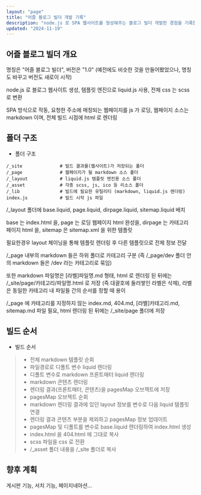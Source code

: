 ```yaml
---
layout: "page"
title: "어즐 블로그 빌더 개발 기록"
description: "node.js 로 SPA 웹사이트를 형성해주는 블로그 빌더 개발한 경험을 기록한 페이지"
updated: "2024-11-19"
---
```


## 어즐 블로그 빌더 개요

명칭은 "어즐 블로그 빌더", 버전은 "1.0" (예전에도 비슷한 것을 만들어봤었으나, 명칭도 바꾸고 버전도 새로이 시작)

node.js 로 블로그 웹사이트 생성, 템플릿 엔진으로 liquid.js 사용, 전체 css 는 scss 로 변환

SPA 방식으로 작동, 요청한 주소에 매칭되는 웹페이지를 js 가 로딩, 웹페이지 소스는 markdown 이며, 전체 빌드 시점에 html 로 렌더링

## 폴더 구조

- 폴더 구조
```pseudo
/_site              # 빌드 결과물(웹사이트)가 저장되는 폴더
/_page              # 웹페이지가 될 markdown 소스 폴더
/_layout            # liquid.js 템플릿 엔진용 소스 폴더
/_asset             # 각종 scss, js, ico 등 리소스 폴더
/_lib               # 빌드에 필요한 유틸리티 (markdown, liquid.js 렌더링)
index.js            # 빌드 시작 js 파일
```

/_layout 폴더에 base.liquid, page.liquid, dirpage.liquid, sitemap.liquid 배치

base 는 index.html 을, page 는 로딩 웹페이지 html 완성을, dirpage 는 카테고리 페이지 html 을, sitemap 은 sitemap.xml 을 위한 템플릿

필요한경우 layout 체이닝을 통해 템플릿 렌더링 후 다른 템플릿으로 전체 정보 전달

/_page 내부의 markdown 들은 하위 폴더로 카테고리 구분 (즉 /_page/dev 폴더 안의 markdown 들은 /dev 라는 카테고리로 묶임)

또한 markdown 파일명은 [라벨]파일명.md 형태, html 로 렌더링 된 뒤에는 /_site/page/카테고리/파일명.html 로 저장 (즉 대괄호에 둘러쌓인 라벨은 삭제), 라벨은 동일한 카테고리 내 파일들 간의 순서를 정할 때 용이

/_page 에 카테고리를 지정하지 않는 index.md, 404.md, [라벨]카테고리.md, sitemap.md 파일 필요, html 렌더링 된 뒤에는 /_site/page 폴더에 저장

## 빌드 순서

- 빌드 순서
> - 전체 markdown 템플릿 순회
> - 파일경로로 디폴트 변수 liquid 렌더링
> - 디폴트 변수로 markdown 프론트매터 liquid 렌더링
> - markdown 콘텐츠 렌더링
> - 렌더링 결과(프론트매터, 콘텐츠)을 pagesMap 오브젝트에 저장
> - pagesMap 오브젝트 순회
> - markdown 렌더링 결과에 있던 layout 정보를 변수로 다음 liquid 템플릿 연결
> - 렌더링 결과 콘텐츠 부분을 제외하고 pagesMap 정보 업데이트
> - pagesMap 및 디폴트를 변수로 base.liquid 렌더링하여 index.html 생성
> - index.html 을 404.html 에 그대로 복사
> - scss 파일을 css 로 전환
> - /_asset 폴더 내용을 /_site 폴더로 복사

## 향후 계획

게시판 기능, 서치 기능, 페이지네아션...
